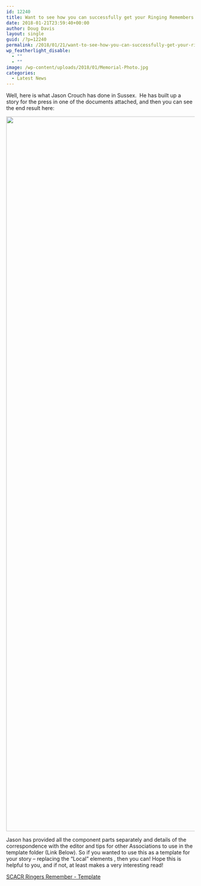 ```yaml
---
id: 12240
title: Want to see how you can successfully get your Ringing Remembers or other campaign into your local press?
date: 2018-01-21T23:59:40+00:00
author: Doug Davis
layout: single
guid: /?p=12240
permalink: /2018/01/21/want-to-see-how-you-can-successfully-get-your-ringing-remembers-or-other-campaign-into-your-local-press/
wp_featherlight_disable:
  - ""
  - ""
image: /wp-content/uploads/2018/01/Memorial-Photo.jpg
categories:
  - Latest News
---
```

Well, here is what Jason Crouch has done in Sussex.  He has built up a story for the press in one of the documents attached, and then you can see the end result here:

[<img loading="lazy" class="aligncenter wp-image-12256 size-full" src="https://cccbr.org.uk/wp-content/uploads/2018/01/Chichester-Observer-Article-11th-Jan-2018-Scanned-Cropped.jpg" alt="" width="2158" height="1913" srcset="https://cccbr.org.uk/wp-content/uploads/2018/01/Chichester-Observer-Article-11th-Jan-2018-Scanned-Cropped.jpg 2158w, https://cccbr.org.uk/wp-content/uploads/2018/01/Chichester-Observer-Article-11th-Jan-2018-Scanned-Cropped-300x266.jpg 300w, https://cccbr.org.uk/wp-content/uploads/2018/01/Chichester-Observer-Article-11th-Jan-2018-Scanned-Cropped-768x681.jpg 768w, https://cccbr.org.uk/wp-content/uploads/2018/01/Chichester-Observer-Article-11th-Jan-2018-Scanned-Cropped-1024x908.jpg 1024w, https://cccbr.org.uk/wp-content/uploads/2018/01/Chichester-Observer-Article-11th-Jan-2018-Scanned-Cropped-600x532.jpg 600w" sizes="(max-width: 2158px) 100vw, 2158px" />](https://cccbr.org.uk/wp-content/uploads/2018/01/Chichester-Observer-Article-11th-Jan-2018-Scanned-Cropped.jpg)

Jason has provided all the component parts separately and details of the correspondence with the editor and tips for other Associations to use in the template folder (Link Below). So if you wanted to use this as a template for your story – replacing the “Local” elements , then you can! Hope this is helpful to you, and if not, at least makes a very interesting read!

[SCACR Ringers Remember - Template](https://cccbr.org.uk/wp-content/uploads/2018/01/SCACR-Ringers-Remember-Template.zip)
